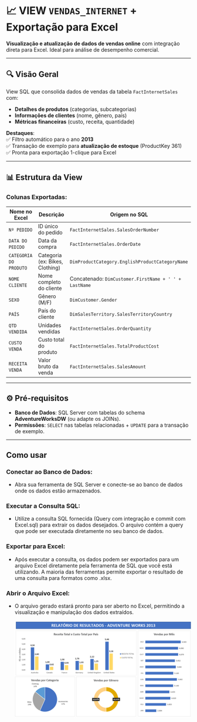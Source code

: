 # 📈 VIEW `VENDAS_INTERNET` + Exportação para Excel  
**Visualização e atualização de dados de vendas online** com integração direta para Excel. Ideal para análise de desempenho comercial.  

---

## 🔍 **Visão Geral**  
View SQL que consolida dados de vendas da tabela `FactInternetSales` com:  
- **Detalhes de produtos** (categorias, subcategorias)  
- **Informações de clientes** (nome, gênero, país)  
- **Métricas financeiras** (custo, receita, quantidade)  

**Destaques**:  
✅ Filtro automático para o ano **2013**  
✅ Transação de exemplo para **atualização de estoque** (ProductKey 361)  
✅ Pronta para exportação 1-clique para Excel  

---

## 📊 **Estrutura da View**  
### Colunas Exportadas:  
| Nome no Excel          | Descrição                          | Origem no SQL               |  
|------------------------|------------------------------------|-----------------------------|  
| `Nº PEDIDO`            | ID único do pedido                | `FactInternetSales.SalesOrderNumber` |  
| `DATA DO PEDIDO`       | Data da compra                    | `FactInternetSales.OrderDate` |  
| `CATEGORIA DO PRODUTO` | Categoria (ex: Bikes, Clothing)   | `DimProductCategory.EnglishProductCategoryName` |  
| `NOME CLIENTE`         | Nome completo do cliente          | Concatenado: `DimCustomer.FirstName + ' ' + LastName` |  
| `SEXO`                 | Gênero (M/F)                      | `DimCustomer.Gender` |  
| `PAÍS`                 | País do cliente                   | `DimSalesTerritory.SalesTerritoryCountry` |  
| `QTD VENDIDA`          | Unidades vendidas                 | `FactInternetSales.OrderQuantity` |  
| `CUSTO VENDA`          | Custo total do produto            | `FactInternetSales.TotalProductCost` |  
| `RECEITA VENDA`        | Valor bruto da venda              | `FactInternetSales.SalesAmount` |  

---

## ⚙️ **Pré-requisitos**  
- **Banco de Dados**: SQL Server com tabelas do schema **AdventureWorksDW** (ou adapte os JOINs).  
- **Permissões**: `SELECT` nas tabelas relacionadas + `UPDATE` para a transação de exemplo.  

---

## Como usar
### Conectar ao Banco de Dados:
- Abra sua ferramenta de SQL Server e conecte-se ao banco de dados onde os dados estão armazenados.

### Executar a Consulta SQL:
- Utilize a consulta SQL fornecida (Query com integração e commit com Excel.sql) para extrair os dados desejados. O arquivo contém a query que pode ser executada diretamente no seu banco de dados.

### Exportar para Excel:
- Após executar a consulta, os dados podem ser exportados para um arquivo Excel diretamente pela ferramenta de SQL que você está utilizando. A maioria das ferramentas permite exportar o resultado de uma consulta para formatos como .xlsx.

### Abrir o Arquivo Excel:

- O arquivo gerado estará pronto para ser aberto no Excel, permitindo a visualização e manipulação dos dados extraídos.
<br><br>
![Demonstração do Projeto](img/Projeto%20Integração%20EXCEL%20e%20SQ.png
)

